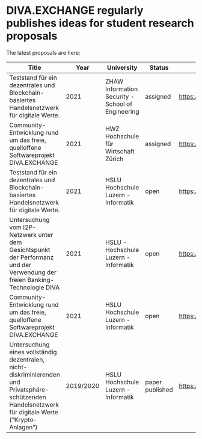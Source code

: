 # DIVA.EXCHANGE regularly publishes ideas for student research proposals

The latest proposals are here:



| Title | Year | University |  Status   | File  |
| ------ | ------ | ------ | ------ | ------ |
| Teststand für ein dezentrales und Blockchain-basiertes Handelsnetzwerk für digitale Werte.| 2021 | ZHAW Information Security - School of Engineering |assigned|https://codeberg.org/diva.exchange/academia/src/branch/master/research_proposals/ZHAW_2020_21_TESTSTAND_DIVA_BACHELOR_MASTER.pdf|
| Community-Entwicklung rund um das freie, quelloffene Softwareprojekt DIVA.EXCHANGE| 2021 | HWZ Hochschule für Wirtschaft Zürich  |assigned|https://codeberg.org/diva.exchange/academia/src/branch/master/research_proposals/HWZ_2020_21_COMMUNITY_DEVELOPMENT_DIVA_NPE.pdf|
| Teststand für ein dezentrales und Blockchain-basiertes Handelsnetzwerk für digitale Werte.| 2021 | HSLU Hochschule Luzern - Informatik |open|https://codeberg.org/diva.exchange/academia/src/branch/master/research_proposals/HSLU_2020_21_TESTSTAND_DIVA_BACHELOR_MASTER_HSLU.pdf|
| Untersuchung vom I2P-Netzwerk unter dem Gesichtspunkt der Performanz und der Verwendung der freien Banking-Technologie DIVA| 2021 | HSLU - Hochschule Luzern - Informatik |open|https://codeberg.org/diva.exchange/academia/src/branch/master/research_proposals/HSLU_2020_21_I2P_DIVA_BACHELOR_HSLU.pdf|
| Community-Entwicklung rund um das freie, quelloffene Softwareprojekt DIVA.EXCHANGE| 2021 | HSLU Hochschule Luzern - Informatik  |open|https://codeberg.org/diva.exchange/academia/src/branch/master/research_proposals/HSLU_2020_21_COMMUNITY_DEVELOPMENT_DIVA_NPE_ODER_WP.pdf|
| Untersuchung eines vollständig dezentralen, nicht-diskriminierenden und Privatsphäre-schützenden Handelsnetzwerk für digitale Werte (“Krypto-Anlagen”)| 2019/2020 | HSLU Hochschule Luzern - Informatik|paper published|https://codeberg.org/diva.exchange/academia/src/branch/master/research_studies/2020|